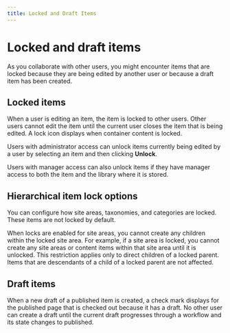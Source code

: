 ```yaml
---
title: Locked and Draft Items
---
```


# Locked and draft items


As you collaborate with other users, you might encounter items that are locked because they are being edited by another user or because a draft item has been created.

## Locked items

When a user is editing an item, the item is locked to other users. Other users cannot edit the item until the current user closes the item that is being edited. A lock icon displays when container content is locked.

Users with administrator access can unlock items currently being edited by a user by selecting an item and then clicking **Unlock**.

Users with manager access can also unlock items if they have manager access to both the item and the library where it is stored.

## Hierarchical item lock options

You can configure how site areas, taxonomies, and categories are locked. These items are not locked by default.

When locks are enabled for site areas, you cannot create any children within the locked site area. For example, if a site area is locked, you cannot create any site areas or content items within that site area until it is unlocked. This restriction applies only to direct children of a locked parent. Items that are descendants of a child of a locked parent are not affected.

## Draft items

When a new draft of a published item is created, a check mark displays for the published page that is checked out because it has a draft. No other user can create a draft until the current draft progresses through a workflow and its state changes to published.

